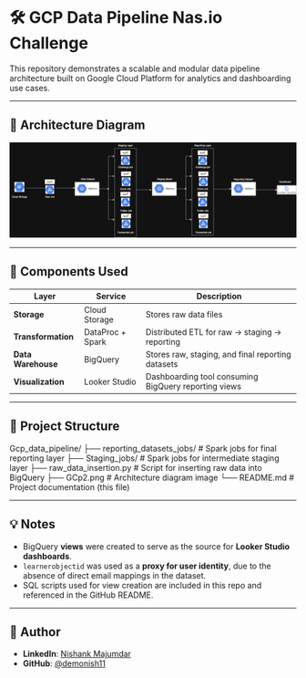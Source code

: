 # 🛠️ GCP Data Pipeline Nas.io Challenge

This repository demonstrates a scalable and modular data pipeline architecture built on Google Cloud Platform for analytics and dashboarding use cases.

---

## 📌 Architecture Diagram

![GCP Data Pipeline](GCp2.png)

---

## 🔧 Components Used

| Layer              | Service              | Description                                                  |
|--------------------|----------------------|--------------------------------------------------------------|
| **Storage**        | Cloud Storage        | Stores raw data files                                        |
| **Transformation** | DataProc + Spark     | Distributed ETL for raw → staging → reporting               |
| **Data Warehouse** | BigQuery             | Stores raw, staging, and final reporting datasets            |
| **Visualization**  | Looker Studio        | Dashboarding tool consuming BigQuery reporting views        |

---

## 📁 Project Structure


Gcp_data_pipeline/
├── reporting_datasets_jobs/ # Spark jobs for final reporting layer
├── Staging_jobs/ # Spark jobs for intermediate staging layer
├── raw_data_insertion.py # Script for inserting raw data into BigQuery
├── GCp2.png # Architecture diagram image
└── README.md # Project documentation (this file)


---

## 💡 Notes

- BigQuery **views** were created to serve as the source for **Looker Studio dashboards**.
- `learnerobjectid` was used as a **proxy for user identity**, due to the absence of direct email mappings in the dataset.
- SQL scripts used for view creation are included in this repo and referenced in the GitHub README.

---

## 🔗 Author

- **LinkedIn**: [Nishank Majumdar](https://www.linkedin.com/in/nishank-majumdar/)
- **GitHub**: [@demonish11](https://github.com/demonish11?tab=repositories)

